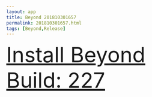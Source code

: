 ```yaml
---
layout: app
title: Beyond 201810301657
permalink: 201810301657.html
tags: [Beyond,Release]
---
```

<div class="pure-g">
    <div class="pure-u-1-1" style="font-size: 4em">
        <a class="pure-button-primary" href="itms-services://?action=download-manifest&url=https%3A%2F%2Flitsungyisigono.github.io%2FTestScript%2Fmanifests%2F201810301657.plist"><i class="fa fa-download" aria-hidden="true"></i>Install Beyond Build: 227</a>
    </div>
</div>